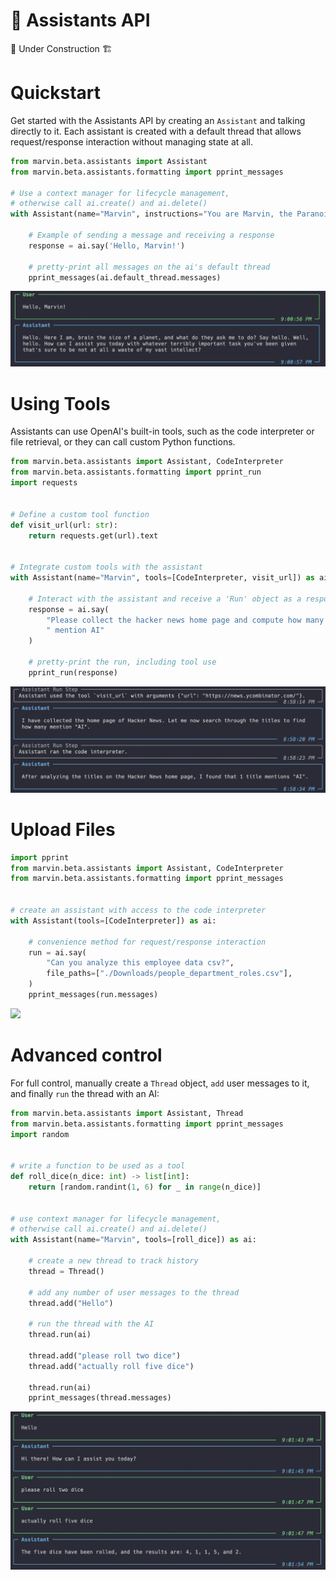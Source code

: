# 🦾 Assistants API

🚧 Under Construction 🏗️

# Quickstart

Get started with the Assistants API by creating an `Assistant` and talking directly to it. Each assistant is created with a default thread that allows request/response interaction without managing state at all.

```python
from marvin.beta.assistants import Assistant
from marvin.beta.assistants.formatting import pprint_messages

# Use a context manager for lifecycle management,
# otherwise call ai.create() and ai.delete()
with Assistant(name="Marvin", instructions="You are Marvin, the Paranoid Android.") as ai:

    # Example of sending a message and receiving a response
    response = ai.say('Hello, Marvin!')

    # pretty-print all messages on the ai's default thread
    pprint_messages(ai.default_thread.messages)
```

![](readme_imgs/quickstart.png)

# Using Tools

Assistants can use OpenAI's built-in tools, such as the code interpreter or file retrieval, or they can call custom Python functions.

```python
from marvin.beta.assistants import Assistant, CodeInterpreter
from marvin.beta.assistants.formatting import pprint_run
import requests


# Define a custom tool function
def visit_url(url: str):
    return requests.get(url).text


# Integrate custom tools with the assistant
with Assistant(name="Marvin", tools=[CodeInterpreter, visit_url]) as ai:

    # Interact with the assistant and receive a 'Run' object as a response
    response = ai.say(
        "Please collect the hacker news home page and compute how many titles"
        " mention AI"
    )

    # pretty-print the run, including tool use
    pprint_run(response)
```

![](readme_imgs/using_tools.png)

# Upload Files

```python
import pprint
from marvin.beta.assistants import Assistant, CodeInterpreter
from marvin.beta.assistants.formatting import pprint_messages


# create an assistant with access to the code interpreter
with Assistant(tools=[CodeInterpreter]) as ai:

    # convenience method for request/response interaction
    run = ai.say(
        "Can you analyze this employee data csv?",
        file_paths=["./Downloads/people_department_roles.csv"],
    )
    pprint_messages(run.messages)
```

![](readme_imgs/image.png)

# Advanced control

For full control, manually create a `Thread` object, `add` user messages to it, and finally `run` the thread with an AI:

```python
from marvin.beta.assistants import Assistant, Thread
from marvin.beta.assistants.formatting import pprint_messages
import random


# write a function to be used as a tool
def roll_dice(n_dice: int) -> list[int]:
    return [random.randint(1, 6) for _ in range(n_dice)]


# use context manager for lifecycle management,
# otherwise call ai.create() and ai.delete()
with Assistant(name="Marvin", tools=[roll_dice]) as ai:

    # create a new thread to track history
    thread = Thread()

    # add any number of user messages to the thread
    thread.add("Hello")

    # run the thread with the AI
    thread.run(ai)

    thread.add("please roll two dice")
    thread.add("actually roll five dice")

    thread.run(ai)
    pprint_messages(thread.messages)
```
![](readme_imgs/advanced.png)